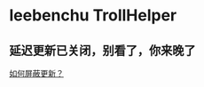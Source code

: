 # leebenchu TrollHelper
## 延迟更新已关闭，别看了，你来晚了

[如何屏蔽更新？](https://github.com/invalidunit/chflags_trollhelper/blob/main/disable_updates.md "屏蔽更新")
